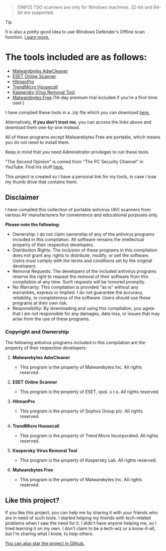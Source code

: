> [!INFO]
> TSO scanners are only for Windows machines. 32-bit and 64-bit are supported.

> [!TIP]
> It is also a pretty good idea to use Windows Defender's Offline scan function. [Learn more.](https://learn.microsoft.com/en-us/defender-endpoint/microsoft-defender-offline)

# The tools included are as follows:
- [Malwarebytes AdwCleaner](https://www.malwarebytes.com/adwcleaner)
- [ESET Online Scanner](https://www.eset.com/int/home/online-scanner/)
- [HitmanPro](https://www.hitmanpro.com/en-us/downloads)
- [TrendMicro Housecall](https://www.trendmicro.com/en_ca/forHome/products/housecall.html)
- [Kaspersky Virus Removal Tool](https://www.kaspersky.com/downloads/free-virus-removal-tool)
- [Malwarebytes Free](https://www.malwarebytes.com/) (14-day premium trial included if you're a first-time user.)

I have compiled these tools in a .zip file which you can download [here.](/download.md)

Alternatively, **if you don't trust me**, you can access the links above and download them one-by-one instead.

All of these programs except Malwarebytes Free are portable, which means you do not need to install them.

Keep in mind that you need Administrator privileges to run these tools.

"The Second Opinion" is coined from "The PC Security Channel" in YouTube. Find his stuff [here.](https://www.youtube.com/@pcsecuritychannel)

This project is created so I have a personal link for my tools, in case I lose my thumb drive that contains them.

## Disclaimer
I have compiled this collection of portable antivirus (AV) scanners from various AV manufacturers for convenience and educational purposes only.

**Please note the following:**
- Ownership: I do not claim ownership of any of the antivirus programs included in this compilation. All software remains the intellectual property of their respective developers.
- Distribution Rights: The inclusion of these programs in this compilation does not grant any rights to distribute, modify, or sell the software. Users must comply with the terms and conditions set by the original developers.
- Removal Requests: The developers of the included antivirus programs reserve the right to request the removal of their software from this compilation at any time. Such requests will be honored promptly.
- No Warranty: This compilation is provided "as is" without any warranties, express or implied. I do not guarantee the accuracy, reliability, or completeness of the software. Users should use these programs at their own risk.
- Responsibility: By downloading and using this compilation, you agree that I am not responsible for any damages, data loss, or issues that may arise from the use of these programs.
  
### Copyright and Ownership

The following antivirus programs included in this compilation are the property of their respective developers:

1. **Malwarebytes AdwCleaner**
   - This program is the property of Malwarebytes Inc. All rights reserved.

2. **ESET Online Scanner**
   - This program is the property of ESET, spol. s r.o. All rights reserved.

3. **HitmanPro**
   - This program is the property of Sophos Group plc. All rights reserved.

4. **TrendMicro Housecall**
   - This program is the property of Trend Micro Incorporated. All rights reserved.

5. **Kaspersky Virus Removal Tool**
   - This program is the property of Kaspersky Lab. All rights reserved.

6. **Malwarebytes Free**
   - This program is the property of Malwarebytes Inc. All rights reserved.

## Like this project?
If you like this project, you can help me by sharing it with your friends who are in need of such tools. I started helping my friends with tech-related problems when I saw the need for it. I didn't have anyone helping me, so I tried learning it on my own. I don't claim to be a tech-wiz or a know-it-all, but I'm sharing what I know, to help others.

[You can also star the project in Github.](https://github.com/jijirae/thesecondopinion/)
